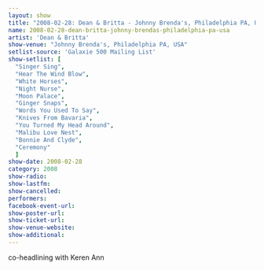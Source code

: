 ```yaml
---
layout: show
title: "2008-02-28: Dean & Britta - Johnny Brenda's, Philadelphia PA, USA"
name: 2008-02-28-dean-britta-johnny-brendas-philadelphia-pa-usa
artist: 'Dean & Britta'
show-venue: "Johnny Brenda's, Philadelphia PA, USA"
setlist-source: 'Galaxie 500 Mailing List'
show-setlist: [
  "Singer Sing",
  "Hear The Wind Blow",
  "White Horses",
  "Night Nurse",
  "Moon Palace",
  "Ginger Snaps",
  "Words You Used To Say",
  "Knives From Bavaria",
  "You Turned My Head Around",
  "Malibu Love Nest",
  "Bonnie And Clyde",
  "Ceremony"
  ]
show-date: 2008-02-28
category: 2008
show-radio: 
show-lastfm: 
show-cancelled: 
performers: 
facebook-event-url: 
show-poster-url: 
show-ticket-url: 
show-venue-website: 
show-additional: 
---
```


co-headlining with Keren Ann